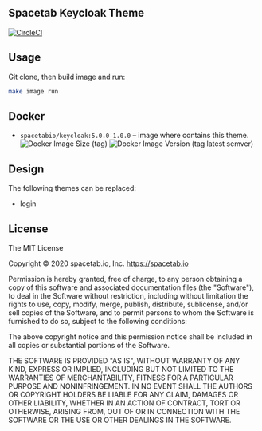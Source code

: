 Spacetab Keycloak Theme
-----------------------

[![CircleCI](https://circleci.com/gh/spacetab-io/docker-keycloak-template.svg?style=svg)](https://circleci.com/gh/spacetab-io/docker-keycloak-template.svg)

## Usage

Git clone, then build image and run:

```bash
make image run
```

## Docker

* `spacetabio/keycloak:5.0.0-1.0.0` – image where contains this theme.
![Docker Image Size (tag)](https://img.shields.io/docker/image-size/spacetabio/keycloak:5.0.0-1.0.0?style=flat-square)
![Docker Image Version (tag latest semver)](https://img.shields.io/docker/v/spacetabio/keycloak:5.0.0-1.0.0?style=flat-square)

## Design

The following themes can be replaced:

* login
 
## License

The MIT License

Copyright © 2020 spacetab.io, Inc. https://spacetab.io

Permission is hereby granted, free of charge, to any person obtaining a copy of this software and associated documentation files (the "Software"), to deal in the Software without restriction, including without limitation the rights to use, copy, modify, merge, publish, distribute, sublicense, and/or sell copies of the Software, and to permit persons to whom the Software is furnished to do so, subject to the following conditions:

The above copyright notice and this permission notice shall be included in all copies or substantial portions of the Software.

THE SOFTWARE IS PROVIDED "AS IS", WITHOUT WARRANTY OF ANY KIND, EXPRESS OR IMPLIED, INCLUDING BUT NOT LIMITED TO THE WARRANTIES OF MERCHANTABILITY, FITNESS FOR A PARTICULAR PURPOSE AND NONINFRINGEMENT. IN NO EVENT SHALL THE AUTHORS OR COPYRIGHT HOLDERS BE LIABLE FOR ANY CLAIM, DAMAGES OR OTHER LIABILITY, WHETHER IN AN ACTION OF CONTRACT, TORT OR OTHERWISE, ARISING FROM, OUT OF OR IN CONNECTION WITH THE SOFTWARE OR THE USE OR OTHER DEALINGS IN THE SOFTWARE.
